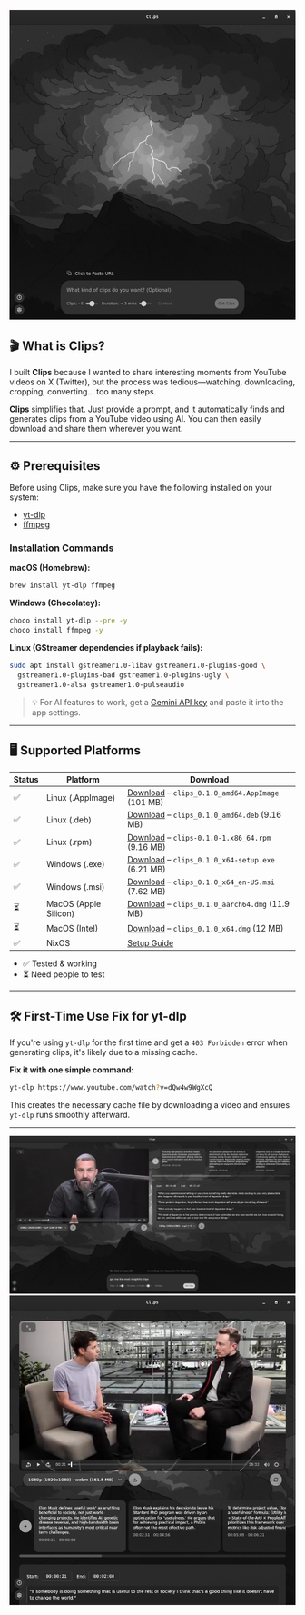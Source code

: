 ![Demo Image](./images/image-small.png)

## 🎬 What is Clips?

I built **Clips** because I wanted to share interesting moments from YouTube videos on X (Twitter), but the process was tedious—watching, downloading, cropping, converting... too many steps.

**Clips** simplifies that. Just provide a prompt, and it automatically finds and generates clips from a YouTube video using AI. You can then easily download and share them wherever you want.

---

## ⚙️ Prerequisites

Before using Clips, make sure you have the following installed on your system:

- [yt-dlp](https://github.com/yt-dlp/yt-dlp/wiki/Installation)
- [ffmpeg](https://ffmpeg.org/download.html)

### Installation Commands

**macOS (Homebrew):**

```sh
brew install yt-dlp ffmpeg
```

**Windows (Chocolatey):**

```sh
choco install yt-dlp --pre -y
choco install ffmpeg -y
```

**Linux (GStreamer dependencies if playback fails):**

```sh
sudo apt install gstreamer1.0-libav gstreamer1.0-plugins-good \
  gstreamer1.0-plugins-bad gstreamer1.0-plugins-ugly \
  gstreamer1.0-alsa gstreamer1.0-pulseaudio
```

> 💡 For AI features to work, get a [Gemini API key](https://aistudio.google.com/apikey) and paste it into the app settings.

---

## 🖥️ Supported Platforms

| Status | Platform              | Download                                              |
| ------ | --------------------- | ----------------------------------------------------- |
| ✅     | Linux (.AppImage)     | [Download](#) – `clips_0.1.0_amd64.AppImage` (101 MB) |
| ✅     | Linux (.deb)          | [Download](#) – `clips_0.1.0_amd64.deb` (9.16 MB)     |
| ✅     | Linux (.rpm)          | [Download](#) – `clips-0.1.0-1.x86_64.rpm` (9.16 MB)  |
| ✅     | Windows (.exe)        | [Download](#) – `clips_0.1.0_x64-setup.exe` (6.21 MB) |
| ✅     | Windows (.msi)        | [Download](#) – `clips_0.1.0_x64_en-US.msi` (7.62 MB) |
| ⏳     | MacOS (Apple Silicon) | [Download](#) – `clips_0.1.0_aarch64.dmg` (11.9 MB)   |
| ⏳     | MacOS (Intel)         | [Download](#) – `clips_0.1.0_x64.dmg` (12 MB)         |
| ✅     | NixOS                 | [Setup Guide](#)                                      |

- ✅ Tested & working
- ⏳ Need people to test

---

## 🛠️ First-Time Use Fix for yt-dlp

If you're using `yt-dlp` for the first time and get a `403 Forbidden` error when generating clips, it's likely due to a missing cache.

**Fix it with one simple command:**

```sh
yt-dlp https://www.youtube.com/watch?v=dQw4w9WgXcQ
```

This creates the necessary cache file by downloading a video and ensures `yt-dlp` runs smoothly afterward.

---

![Demo Image](./images/demo-image.png)
![Demo Image](./images/image-small-demo.png)
